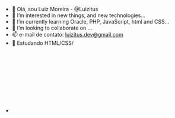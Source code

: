 - 👋 Olá, sou Luiz Moreira - @Luizitus
- 👀 I’m interested in new things, and new technologies...
- 🌱 I’m currently learning Oracle, PHP, JavaScript, html and CSS...
- 💞️ I’m looking to collaborate on ...
- 📫 e-mail de contato: luizitus.dev@gmail.com
- 📖 Estudando HTML/CSS/
- <div align="center" dir="auto">
  <a href="https://github.com/luizitus">
  <img height="180em">
</a></div>
